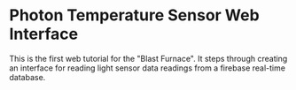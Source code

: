 # Photon Temperature Sensor Web Interface
This is the first web tutorial for the "Blast Furnace". It steps through creating an interface for reading light sensor data readings from a firebase real-time database.

